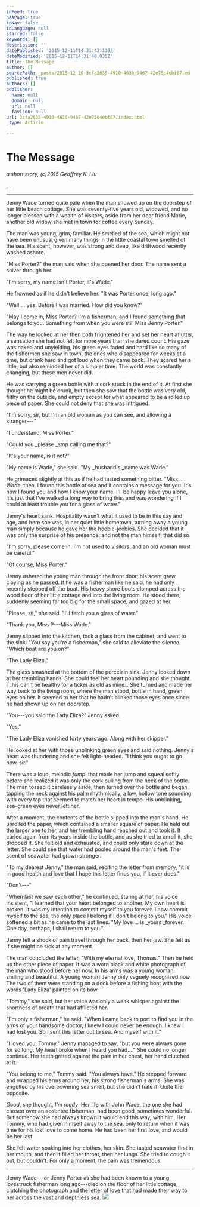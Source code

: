 ```yaml
---
inFeed: true
hasPage: true
inNav: false
inLanguage: null
starred: false
keywords: []
description: ''
datePublished: '2015-12-11T14:31:43.139Z'
dateModified: '2015-12-11T14:31:40.035Z'
title: The Message
author: []
sourcePath: _posts/2015-12-10-3cfa2635-4910-4830-9467-42e75e4ebf87.md
published: true
authors: []
publisher:
  name: null
  domain: null
  url: null
  favicon: null
url: 3cfa2635-4910-4830-9467-42e75e4ebf87/index.html
_type: Article

---
```

# The Message

_a short story, (c)2015 Geoffrey K. Liu_

__

****

Jenny Wade turned quite pale when the man showed up on the doorstep of her little beach cottage. She was seventy-five years old, widowed, and no longer blessed with a wealth of visitors, aside from her dear friend Marie, another old widow she met in town for coffee every Sunday. 

The man was young, grim, familiar. He smelled of the sea, which might not have been unusual given many things in the little coastal town smelled of the sea. His scent, however, was strong and deep, like driftwood recently washed ashore.

"Miss Porter?" the man said when she opened her door. The name sent a shiver through her.

"I'm sorry, my name isn't Porter, it's Wade."

He frowned as if he didn't believe her. "It was Porter once, long ago."

"Well ... yes. Before I was married. How did you know?"

"May I come in, Miss Porter? I'm a fisherman, and I found something that belongs to you. Something from when you were still Miss Jenny Porter."

The way he looked at her then both frightened her and set her heart aflutter, a sensation she had not felt for more years than she dared count. His gaze was naked and unyielding, his green eyes faded and hard like so many of the fishermen she saw in town, the ones who disappeared for weeks at a time, but drank hard and got loud when they came back. They scared her a little, but also reminded her of a simpler time. The world was constantly changing, but these men never did. 

He was carrying a green bottle with a cork stuck in the end of it. At first she thought he might be drunk, but then she saw that the bottle was very old, filthy on the outside, and empty except for what appeared to be a rolled up piece of paper. She could not deny that she was intrigued.

"I'm sorry, sir, but I'm an old woman as you can see, and allowing a stranger---"

"I understand, Miss Porter."

"Could you _please _stop calling me that?"

"It's your name, is it not?"

"My name is Wade," she said. "My _husband's _name was Wade."

He grimaced slightly at this as if he had tasted something bitter. "Miss ... _Wade_, then. I found this bottle at sea and it contains a message for you. It's how I found you and how I know your name. I'll be happy leave you alone, it's just that I've walked a long way to bring this, and was wondering if I could at least trouble you for a glass of water."

Jenny's heart sank. Hospitality wasn't what it used to be in this day and age, and here she was, in her quiet little hometown, turning away a young man simply because he gave her the heebie-jeebies. She decided that it was only the surprise of his presence, and not the man himself, that did so.

"I'm sorry, please come in. I'm not used to visitors, and an old woman must be careful."

"Of course, Miss Porter."

Jenny ushered the young man through the front door; his scent grew cloying as he passed. If he was a fisherman like he said, he had only recently stepped off the boat. His heavy shore boots clomped across the wood floor of her little cottage and into the living room. He stood there, suddenly seeming far too big for the small space, and gazed at her.

"Please, sit," she said. "I'll fetch you a glass of water."

"Thank you, Miss P---Miss Wade."

Jenny slipped into the kitchen, took a glass from the cabinet, and went to the sink. "You say you're a fisherman," she said to alleviate the silence. "Which boat are you on?"

"The Lady Eliza."

The glass smashed at the bottom of the porcelain sink. Jenny looked down at her trembling hands. She could feel her heart pounding and she thought, T_his can't be healthy for a ticker as old as mine_. She turned and made her way back to the living room, where the man stood, bottle in hand, green eyes on her. It seemed to her that he hadn't blinked those eyes once since he had shown up on her doorstep.

"You---you said the Lady Eliza?" Jenny asked.

"Yes."

"The Lady Eliza vanished forty years ago. Along with her skipper."

He looked at her with those unblinking green eyes and said nothing. Jenny's heart was thundering and she felt light-headed. "I think you ought to go now, sir."

There was a loud, melodic _fump_! that made her jump and squeal softly before she realized it was only the cork pulling from the neck of the bottle. The man tossed it carelessly aside, then turned over the bottle and began tapping the neck against his palm rhythmically, a low, hollow tone sounding with every tap that seemed to match her heart in tempo. His unblinking, sea-green eyes never left her.

After a moment, the contents of the bottle slipped into the man's hand. He unrolled the paper, which contained a smaller square of paper. He held out the larger one to her, and her trembling hand reached out and took it. It curled again from its years inside the bottle, and as she tried to unroll it, she dropped it. She felt old and exhausted, and could only stare down at the letter. She could see that water had pooled around the man's feet. The scent of seawater had grown stronger.

"To my dearest Jenny," the man said, reciting the letter from memory, "it is in good health and love that I hope this letter finds you, if it ever does."

"Don't---"

"When last we saw each other," he continued, staring at her, his voice insistent, "I learned that your heart belonged to another. My own heart is broken. It was my intention to commit myself to you forever. I now commit myself to the sea, the only place I belong if I don't belong to you." His voice softened a bit as he came to the last lines. "My love ... is _yours _forever. One day, perhaps, I shall return to you."

Jenny felt a shock of pain travel through her back, then her jaw. She felt as if she might be sick at any moment. 

The man concluded the letter, "With my eternal love, Thomas." Then he held up the other piece of paper. It was a worn black and white photograph of the man who stood before her now. In his arms was a young woman, smiling and beautiful. A young woman Jenny only vaguely recognized now. The two of them were standing on a dock before a fishing boat with the words 'Lady Eliza' painted on its bow.

"Tommy," she said, but her voice was only a weak whisper against the shortness of breath that had afflicted her.

"I'm only a fisherman," he said. "When I came back to port to find you in the arms of your handsome doctor, I knew I could never be enough. I knew I had lost you. So I sent this letter out to sea. And myself with it."

"I loved you, Tommy," Jenny managed to say, "but you were always gone for so long. My heart broke when I heard you had...." She could no longer continue. Her teeth gritted against the pain in her chest, her hand clutched at it.

"You belong to me," Tommy said. "You always have." He stepped forward and wrapped his arms around her, his strong fisherman's arms. She was engulfed by his overpowering sea smell, but she didn't hate it. Quite the opposite.

_Good_, she thought, _I'm ready_. Her life with John Wade, the one she had chosen over an absentee fisherman, had been good, sometimes wonderful. But somehow she had always known it would end this way, with him. Her Tommy, who had given himself away to the sea, only to return when it was time for his lost love to come home. He had been her first love, and would be her last.

She felt water soaking into her clothes, her skin. She tasted seawater first in her mouth, and then it filled her throat, then her lungs. She tried to cough it out, but couldn't. For only a moment, the pain was tremendous.

****

Jenny Wade---or Jenny Porter as she had been known to a young, lovestruck fisherman long ago---died on the floor of her little cottage, clutching the photograph and the letter of love that had made their way to her across the vast and depthless sea.
![](https://the-grid-user-content.s3-us-west-2.amazonaws.com/75746614-34ae-408e-9592-5ef28d2de12c.jpg)
